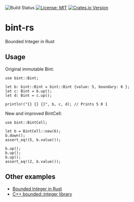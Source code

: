 ![Build Status](https://github.com/electronicpanopticon/bint-rs/actions/workflows/CI.yaml/badge.svg)
[![License: MIT](https://img.shields.io/badge/license-MIT-blue?style=flat-square)](https://github.com/electronicpanopticon/bint-rs/blob/main/LICENSE)
[![Crates.io Version](https://img.shields.io/crates/v/bint.svg)](https://crates.io/crates/bint)

# bint-rs

Bounded Integer in Rust

## Usage

Original immutable Bint:

```
use bint::Bint;

let b: bint::Bint = bint::Bint {value: 5, boundary: 6 };
let c: Bint = b.up();
let d: Bint = c.up();

println!("{} {} {}", b, c, d); // Prints 5 0 1
```

New and improved BintCell:

```
use bint::BintCell;

let b = BintCell::new(6);
b.down();
assert_eq!(5, b.value());

b.up();
b.up();
b.up();
assert_eq!(2, b.value());
```

## Other examples
* [Bounded Integer in Rust](https://github.com/programble/bounded-integer)
* [C++ bounded::integer library](http://doublewise.net/c++/bounded/)
